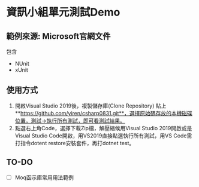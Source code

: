 # 資訊小組單元測試Demo

## 範例來源: Microsoft官網文件
包含

- NUnit
- xUnit


## 使用方式

1. 開啟Visual Studio 2019後，複製儲存庫(Clone Repository) 貼上**https://github.com/yiren/csharp0831.git**，選擇原始碼存放的本機磁碟位置，測試->執行所有測試，即可看測試結果。
2.  點選右上角Code，選擇下載Zip檔，解壓縮候用Visual Studio 2019開啟或是Visual Studio Code開啟，用VS2019直接點選執行所有測試，用VS Code需打指令dotent restore安裝套件，再打dotnet test。


## TO-DO

- [ ] Moq函示庫常用用法範例

